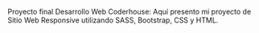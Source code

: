Proyecto final Desarrollo Web Coderhouse:
Aquí presento mi proyecto de Sitio Web Responsive utilizando SASS, Bootstrap, CSS y HTML.
